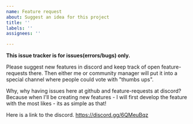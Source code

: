 ```yaml
---
name: Feature request
about: Suggest an idea for this project
title: ''
labels: ''
assignees: ''

---
```


**This issue tracker is for issues(errors/bugs) only.**

Please suggest new features in discord and keep track of open feature-requests there. Then either me or community manager will put it into a special channel where people could vote with "thumbs ups".

Why, why having issues here at github and feature-requests at discord?
Because when I'll be creating new features - I will first develop the feature with the most likes - its as simple as that!

Here is a link to the discord. https://discord.gg/6QMeuBqz

